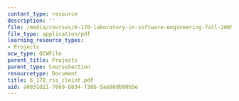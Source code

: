 ```yaml
---
content_type: resource
description: ''
file: /media/courses/6-170-laboratory-in-software-engineering-fall-2005/a0831d217669bb34f38b5ae98db0055e_6_170_rss_cleint.pdf
file_type: application/pdf
learning_resource_types:
- Projects
ocw_type: OCWFile
parent_title: Projects
parent_type: CourseSection
resourcetype: Document
title: 6_170_rss_cleint.pdf
uid: a0831d21-7669-bb34-f38b-5ae98db0055e
---
```

